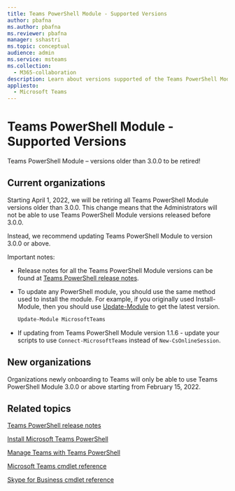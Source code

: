 ```yaml
---
title: Teams PowerShell Module - Supported Versions
author: pbafna
ms.author: pbafna
ms.reviewer: pbafna
manager: sshastri
ms.topic: conceptual
audience: admin
ms.service: msteams
ms.collection: 
  - M365-collaboration
description: Learn about versions supported of the Teams PowerShell Module, used for administration of Microsoft Teams.
appliesto: 
  - Microsoft Teams
---
```


# Teams PowerShell Module - Supported Versions

Teams PowerShell Module – versions older than 3.0.0 to be retired!



## Current organizations

Starting April 1, 2022, we will be retiring all Teams PowerShell Module versions older than 3.0.0.  This change means that the Administrators will not be able to use Teams PowerShell Module versions released before 3.0.0. 

Instead, we recommend updating Teams PowerShell Module to version 3.0.0 or above.

Important notes:
- Release notes for all the Teams PowerShell Module versions can be found at [Teams PowerShell release notes](teams-powershell-release-notes.md).

- To update any PowerShell module, you should use the same method used to install the module. For example, if you originally used Install-Module, then you should use [Update-Module](/powershell/module/powershellget/update-module) to get the latest version.  

  ```powershell
  Update-Module MicrosoftTeams
  ```

-	If updating from Teams PowerShell Module version 1.1.6 - update your scripts to use `Connect-MicrosoftTeams` instead of `New-CsOnlineSession`.



## New organizations

Organizations newly onboarding to Teams will only be able to use Teams PowerShell Module 3.0.0 or above starting from February 15, 2022.



## Related topics

[Teams PowerShell release notes](teams-powershell-release-notes.md)

[Install Microsoft Teams PowerShell](teams-powershell-install.md)

[Manage Teams with Teams PowerShell](teams-powershell-managing-teams.md)

[Microsoft Teams cmdlet reference](/powershell/module/teams) 

[Skype for Business cmdlet reference](/powershell/module/skype) 
